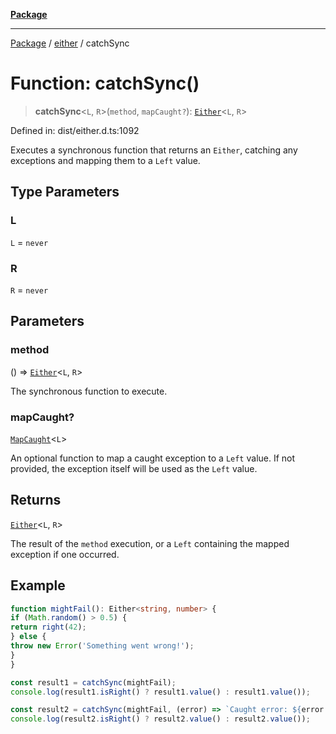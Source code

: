 [**Package**](../../README.md)

***

[Package](../../modules.md) / [either](../README.md) / catchSync

# Function: catchSync()

> **catchSync**\<`L`, `R`\>(`method`, `mapCaught?`): [`Either`](../type-aliases/Either.md)\<`L`, `R`\>

Defined in: dist/either.d.ts:1092

Executes a synchronous function that returns an `Either`, catching any exceptions and mapping them to a `Left` value.

## Type Parameters

### L

`L` = `never`

### R

`R` = `never`

## Parameters

### method

() => [`Either`](../type-aliases/Either.md)\<`L`, `R`\>

The synchronous function to execute.

### mapCaught?

[`MapCaught`](../-internal-/type-aliases/MapCaught.md)\<`L`\>

An optional function to map a caught exception to a `Left` value. If not provided, the exception itself will be used as the `Left` value.

## Returns

[`Either`](../type-aliases/Either.md)\<`L`, `R`\>

The result of the `method` execution, or a `Left` containing the mapped exception if one occurred.

## Example

```ts
function mightFail(): Either<string, number> {
if (Math.random() > 0.5) {
return right(42);
} else {
throw new Error('Something went wrong!');
}
}

const result1 = catchSync(mightFail);
console.log(result1.isRight() ? result1.value() : result1.value());

const result2 = catchSync(mightFail, (error) => `Caught error: ${error.message}`);
console.log(result2.isRight() ? result2.value() : result2.value());
```
